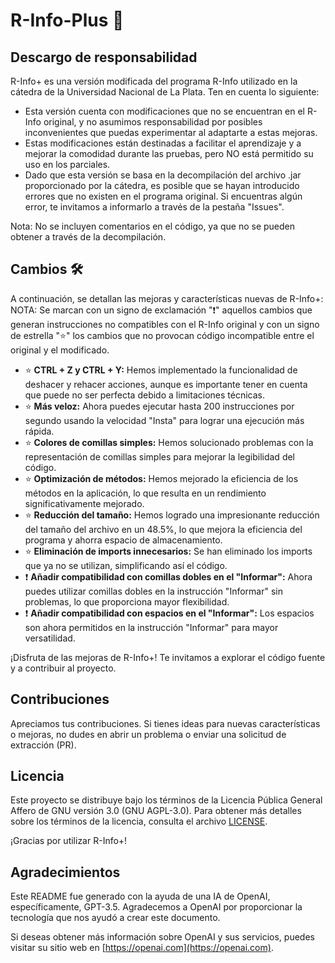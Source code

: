 # R-Info-Plus 🚀

## Descargo de responsabilidad
R-Info+ es una versión modificada del programa R-Info utilizado en la cátedra de la Universidad Nacional de La Plata. Ten en cuenta lo siguiente:

- Esta versión cuenta con modificaciones que no se encuentran en el R-Info original, y no asumimos responsabilidad por posibles inconvenientes que puedas experimentar al adaptarte a estas mejoras.
- Estas modificaciones están destinadas a facilitar el aprendizaje y a mejorar la comodidad durante las pruebas, pero NO está permitido su uso en los parciales.
- Dado que esta versión se basa en la decompilación del archivo .jar proporcionado por la cátedra, es posible que se hayan introducido errores que no existen en el programa original. Si encuentras algún error, te invitamos a informarlo a través de la pestaña "Issues".

Nota: No se incluyen comentarios en el código, ya que no se pueden obtener a través de la decompilación.

## Cambios 🛠️
A continuación, se detallan las mejoras y características nuevas de R-Info+:
NOTA: Se marcan con un signo de exclamación "❗" aquellos cambios que generan instrucciones no compatibles con el R-Info original y con un signo de estrella "⭐" los cambios que no provocan código incompatible entre el original y el modificado.

- ⭐ **CTRL + Z y CTRL + Y:** Hemos implementado la funcionalidad de deshacer y rehacer acciones, aunque es importante tener en cuenta que puede no ser perfecta debido a limitaciones técnicas.
- ⭐ **Más veloz:** Ahora puedes ejecutar hasta 200 instrucciones por segundo usando la velocidad "Insta" para lograr una ejecución más rápida.
- ⭐ **Colores de comillas simples:** Hemos solucionado problemas con la representación de comillas simples para mejorar la legibilidad del código.
- ⭐ **Optimización de métodos:** Hemos mejorado la eficiencia de los métodos en la aplicación, lo que resulta en un rendimiento significativamente mejorado.
- ⭐ **Reducción del tamaño:** Hemos logrado una impresionante reducción del tamaño del archivo en un 48.5%, lo que mejora la eficiencia del programa y ahorra espacio de almacenamiento.
- ⭐ **Eliminación de imports innecesarios:** Se han eliminado los imports que ya no se utilizan, simplificando así el código.
- ❗ **Añadir compatibilidad con comillas dobles en el "Informar":** Ahora puedes utilizar comillas dobles en la instrucción "Informar" sin problemas, lo que proporciona mayor flexibilidad.
- ❗ **Añadir compatibilidad con espacios en el "Informar":** Los espacios son ahora permitidos en la instrucción "Informar" para mayor versatilidad.

¡Disfruta de las mejoras de R-Info+! Te invitamos a explorar el código fuente y a contribuir al proyecto.

## Contribuciones
Apreciamos tus contribuciones. Si tienes ideas para nuevas características o mejoras, no dudes en abrir un problema o enviar una solicitud de extracción (PR).

## Licencia
Este proyecto se distribuye bajo los términos de la Licencia Pública General Affero de GNU versión 3.0 (GNU AGPL-3.0). Para obtener más detalles sobre los términos de la licencia, consulta el archivo [LICENSE](LICENSE).

¡Gracias por utilizar R-Info+!

## Agradecimientos

Este README fue generado con la ayuda de una IA de OpenAI, específicamente, GPT-3.5. Agradecemos a OpenAI por proporcionar la tecnología que nos ayudó a crear este documento.

Si deseas obtener más información sobre OpenAI y sus servicios, puedes visitar su sitio web en [https://openai.com](https://openai.com).
